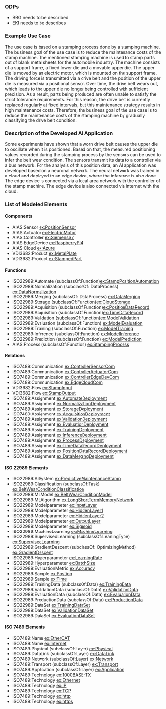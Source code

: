 ### ODPs
- BBG needs to be described
- EKI needs to be describes


### Example Use Case
The use case is based on a stamping process done by a stamping machine. The business goal of the use case is to reduce the maintenance costs of the stamp machine. The mentioned stamping machine is used to stamp parts out of blank metal sheets for the automobile industry. The machine consists of a support frame, a fixed lower die and a movable upper die. The upper die is moved by an electric motor, which is mounted on the support frame. The driving force is transmitted via a drive belt and the position of the upper die is measured via a positional sensor. Over time, the drive belt wears out, which leads to the upper die no longer being controlled with sufficient precision. As a result, parts being produced are often unable to satisfy the strict tolerance requirements. For this reason, the drive belt is currently replaced regularly at fixed intervals, but this maintenance strategy results in high maintenance costs. Therefore, the business goal of the use case is to reduce the maintenance costs of the stamping machine by gradually classifying the drive belt condition.

### Description of the Developed AI Application
Some experiments have shown that a worn drive belt causes the upper die to oscillate when it is positioned. Based on that, the measured positioning values recorded during the stamping process by the sensors can be used to infer the belt wear condition. The sensors transmit its data to a controller via a bus network. For the analysis of this position data, an AI application was developed based on a neuronal network. The neural network was trained in a cloud and deployed to an edge device, where the inference is also done. The edge device is connected via a local area network with the controller of the stamp machine. The edge device is also connected via internet with the cloud.


### List of Modeled Elements

#### Components
- AIAS:Sensor <ins>ex:PositionSensor</ins>
- AIAS:Actuator <ins>ex:ElectricMotor</ins>
- AIAS:Controller <ins>ex:SiemensS7</ins>
- AIAS:EdgeDevice <ins>ex:RaspberryPI4</ins>
- AIAS:Cloud <ins>ex:Azure</ins>
- VDI3682:Product <ins>ex:MetalPlate</ins>
- VDI3682:Product <ins>ex:StampedPart</ins>

#### Functions
- ISO22989:Automate (subclassOf:Function)<ins>ex:StampPositionAutomation</ins>
- ISO22989:Normalization (subclassOf: DataProcess) <ins>ex:DataNormalization</ins>
- ISO22989:Merging (subclassOf: DataProcess) <ins>ex:DataMerging</ins>
- ISO22989:Storage (subclassOf:Function)<ins>ex:CloudStorage</ins>
- ISO22989:Acquisition (subclassOf:Function)<ins>ex:PositionDataRecord</ins>
- ISO22989:Acquisition (subclassOf:Function)<ins>ex:TimeDataRecord</ins>
- ISO22989:Validation (subclassOf:Function)<ins>ex:ModelValidation</ins>
- ISO22989:Evaluation (subclassOf:Function) <ins>ex:ModelEvaluation</ins>
- ISO22989:Training (subclassOf:Function) <ins>ex:ModelTraining</ins>
- ISO22989:Inference (subclassOf:Function) <ins>ex:ModelInference</ins>
- ISO22989:Prediction (subclassOf:Function) <ins>ex:ModelPrediction</ins>
- AIAS:Process (subclassOf:Function) <ins>ex:StampingProcess</ins>

#### Relations
- ISO7489:Communication <ins>ex:ControllerSensorCom</ins>
- ISO7489:Communication <ins>ex:ControllerActuatorCom</ins>
- ISO7489:Communication <ins>ex:ControllerEdgeDevCom</ins>
- ISO7489:Communication <ins>ex:EdgeCloudCom</ins>
- VDI3682:Flow <ins>ex:StampInput</ins>
- VDI3682:Flow <ins>ex:StampOutput</ins>
- ISO7489:Assignment <ins>ex:AutomateDeployment</ins>
- ISO7489:Assignment <ins>ex:NormalizationDeployment</ins>
- ISO7489:Assignment <ins>ex:StorageDeployment</ins>
- ISO7489:Assignment <ins>ex:AcquisitionDeployment</ins>
- ISO7489:Assignment <ins>ex:ValidationDeployment</ins>
- ISO7489:Assignment <ins>ex:EvaluationDeployment</ins>
- ISO7489:Assignment <ins>ex:TrainingDeployment</ins>
- ISO7489:Assignment <ins>ex:InferenceDeployment</ins>
- ISO7489:Assignment <ins>ex:ProcessDeployment</ins>
- ISO7489:Assignment <ins>ex:TimeDataRecordDeployment</ins>
- ISO7489:Assignment <ins>ex:PositionDataRecordDeployment</ins>
- ISO7489:Assignment <ins>ex:DataMergingDeployment</ins>

#### ISO 22989 Elements
- ISO22989:AISystem <ins>ex:PredictiveMaintenanceStamp</ins>
- ISO22989:Classification (subclassOf:Task) <ins>ex:BeltWearConditionClassification</ins>
- ISO22989:MLModel <ins>ex:BeltWearConditionModel</ins>
- ISO22989:MLAlgorithm <ins>ex:LongShortTermMemoryNetwork</ins>
- ISO22989:Modelparameter <ins>ex:InputLayer</ins>
- ISO22989:Modelparameter <ins>ex:HiddenLayer1</ins>
- ISO22989:Modelparameter <ins>ex:HiddenLayer2</ins>
- ISO22989:Modelparameter <ins>ex:OutputLayer</ins>
- ISO22989:Modelparameter <ins>ex:Sigmoid</ins>
- ISO22989:MachineLearning <ins>ex:MachineLearning</ins>
- ISO22989:SupervisedLearning (subclassOf:LeaningType) <ins>ex:SupervisedLearning</ins>
- ISO22989:GradientDescent (subclassOf: OptimizingMethod) <ins>ex:GradientDescent</ins>
- ISO22989:Hyperparameter <ins>ex:LearningRate</ins>
- ISO22989:Hyperparameter <ins>ex:BatchSize</ins>
- ISO22989:EvaluationMetric <ins>ex:Accuracy</ins>
- ISO22989:Sample <ins>ex:Postion</ins>
- ISO22989:Sample <ins>ex:Time</ins>
- ISO22989:TrainingData (subclassOf:Data) <ins>ex:TrainingData</ins>
- ISO22989:ValidationData (subclassOf:Data) <ins>ex:ValidationData</ins>
- ISO22989:EvaluationData (subclassOf:Data) <ins>ex:EvaluationData</ins>
- ISO22989:ProductionData (subclassOf:Data) <ins>ex:ProductionData</ins>
- ISO22989:DataSet <ins>ex:TrainingDataSet </ins>
- ISO22989:DataSet <ins>ex:ValidationDataSet </ins>
- ISO22989:DataSet <ins>ex:EvaluationDataSet </ins>

#### ISO 7489 Elements
- ISO7489:Name <ins>ex:EtherCAT</ins>
- ISO7489:Name <ins>ex:Internet</ins>
- ISO7489:Physical (subclassOf:Layer) <ins>ex:Physical</ins>
- ISO7489:DataLink (subclassOf:Layer) <ins>ex:DataLink</ins>
- ISO7489:Network (subclassOf:Layer) <ins>ex:Network</ins>
- ISO7489:Transport (subclassOf:Layer) <ins>ex:Transport</ins>
- ISO7489:Application (subclassOf:Layer) <ins>ex:Application</ins>
- ISO7489:Technology <ins>ex:1000BASE-TX</ins>
- ISO7489:Technology <ins>ex:Ethernet</ins>
- ISO7489:Technology <ins>ex:IP</ins>
- ISO7489:Technology <ins>ex:TCP</ins>
- ISO7489:Technology <ins>ex:http</ins>
- ISO7489:Technology <ins>ex:https</ins>